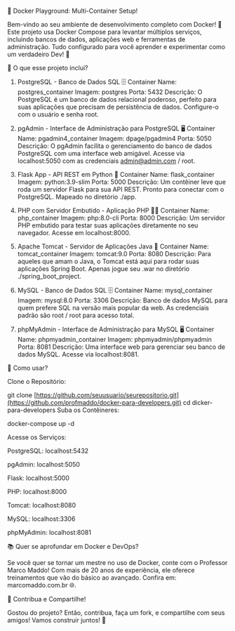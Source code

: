 🌟 Docker Playground: Multi-Container Setup!

Bem-vindo ao seu ambiente de desenvolvimento completo com Docker! 🚀 Este projeto usa Docker Compose para levantar múltiplos serviços, incluindo bancos de dados, aplicações web e ferramentas de administração. Tudo configurado para você aprender e experimentar como um verdadeiro Dev! 🙌

🎯 O que esse projeto inclui?

1. PostgreSQL - Banco de Dados SQL 🗄️
Container Name: postgres_container
Imagem: postgres
Porta: 5432
Descrição: O PostgreSQL é um banco de dados relacional poderoso, perfeito para suas aplicações que precisam de persistência de dados. Configure-o com o usuário e senha root.


2. pgAdmin - Interface de Administração para PostgreSQL 🖥️
Container Name: pgadmin4_container
Imagem: dpage/pgadmin4
Porta: 5050
Descrição: O pgAdmin facilita o gerenciamento do banco de dados PostgreSQL com uma interface web amigável. Acesse via localhost:5050 com as credenciais admin@admin.com / root.

4. Flask App - API REST em Python 🐍
Container Name: flask_container
Imagem: python:3.9-slim
Porta: 5000
Descrição: Um contêiner leve que roda um servidor Flask para sua API REST. Pronto para conectar com o PostgreSQL. Mapeado no diretório ./app.

5. PHP com Servidor Embutido - Aplicação PHP 🧙‍♂️
Container Name: php_container
Imagem: php:8.0-cli
Porta: 8000
Descrição: Um servidor PHP embutido para testar suas aplicações diretamente no seu navegador. Acesse em localhost:8000.

6. Apache Tomcat - Servidor de Aplicações Java 🌱
Container Name: tomcat_container
Imagem: tomcat:9.0
Porta: 8080
Descrição: Para aqueles que amam o Java, o Tomcat está aqui para rodar suas aplicações Spring Boot. Apenas jogue seu .war no diretório ./spring_boot_project.

7. MySQL - Banco de Dados SQL 🗄️
Container Name: mysql_container
Imagem: mysql:8.0
Porta: 3306
Descrição: Banco de dados MySQL para quem prefere SQL na versão mais popular da web. As credenciais padrão são root / root para acesso total.

8. phpMyAdmin - Interface de Administração para MySQL 🖥️
Container Name: phpmyadmin_container
Imagem: phpmyadmin/phpmyadmin
Porta: 8081
Descrição: Uma interface web para gerenciar seu banco de dados MySQL. Acesse via localhost:8081.


🚀 Como usar?

Clone o Repositório:

git clone [https://github.com/seuusuario/seurepositorio.git](https://github.com/profmaddo/docker-para-developers.git)
cd dicker-para-developers
Suba os Contêineres:
 
docker-compose up -d


Acesse os Serviços:


PostgreSQL: localhost:5432


pgAdmin: localhost:5050


Flask: localhost:5000


PHP: localhost:8000


Tomcat: localhost:8080


MySQL: localhost:3306


phpMyAdmin: localhost:8081


📚 Quer se aprofundar em Docker e DevOps?

Se você quer se tornar um mestre no uso de Docker, conte com o Professor Marco Maddo! Com mais de 20 anos de experiência, ele oferece treinamentos que vão do básico ao avançado. Confira em: marcomaddo.com.br 🌐.

💬 Contribua e Compartilhe!

Gostou do projeto? Então, contribua, faça um fork, e compartilhe com seus amigos! Vamos construir juntos! 🤝
